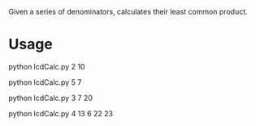 Given a series of denominators, calculates their least common product.

# Usage #

python lcdCalc.py 2 10

python lcdCalc.py 5 7

python lcdCalc.py 3 7 20

python lcdCalc.py 4 13 6 22 23
